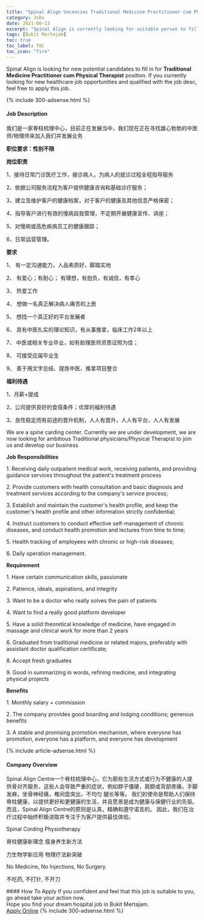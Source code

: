 ```yaml
---
title: "Spinal Align Vacancies Traditional Medicine Practitioner cum Physical Therapist" 
category: Jobs 
date: 2021-06-13 
excerpt: "Spinal Align is currently looking for suitable person to fill in the Traditional Medicine Practitioner cum Physical Therapist which positioned at Bukit Mertajam" 
tags: [Bukit Mertajam] 
toc: true 
toc_label: TOC 
toc_icon: "fire" 
--- 
```


<p>Spinal Align is looking for new potential candidates to fill in for <b>Traditional Medicine Practitioner cum Physical Therapist</b> position. If you currently looking for new healthcare job opportunities and qualified with the job desc, feel free to apply this job.
</p>{% include 300-adsense.html %} 
<div><div><h4>Job Description</h4></div><div><div><span><div><p>&#25105;&#20204;&#26159;&#19968;&#23478;&#33034;&#26609;&#26803;&#29702;&#20013;&#24515;&#65292;&#30446;&#21069;&#27491;&#22312;&#21457;&#23637;&#24403;&#20013;&#65292;<span>&#25105;&#20204;&#29616;&#22312;&#27491;&#22312;&#23547;&#25214;&#38596;&#24515;&#21187;&#21187;&#30340;&#20013;&#21307;&#24072;/&#29289;&#29702;&#24072;&#26469;&#21152;&#20837;&#25105;&#20204;&#24182;&#21457;&#23637;&#19994;&#21153;</span></p><p><strong>&#32844;&#20301;&#35201;&#27714;&#65306;&#24615;&#21035;&#19981;&#38480;</strong></p><p><strong>&#23703;&#20301;&#32844;&#36131;</strong></p><p>1&#12289;&#25509;&#24453;&#26085;&#24120;&#38376;&#35786;&#21307;&#30103;&#24037;&#20316;&#65292;&#25509;&#35786;&#30149;&#20154;&#65292;&#20026;&#30149;&#20154;&#30340;&#23601;&#35786;&#36807;&#31243;&#20840;&#31243;&#25351;&#23548;&#26381;&#21153;</p><p>2&#12289;&#20381;&#25454;&#20844;&#21496;&#26381;&#21153;&#27969;&#31243;&#20026;&#23458;&#25143;&#25552;&#20379;&#20581;&#24247;&#21672;&#35810;&#21644;&#22522;&#30784;&#35786;&#30103;&#26381;&#21153;&#65307;</p><p>3&#12289;&#24314;&#31435;&#21450;&#32500;&#25252;&#23458;&#25143;&#30340;&#20581;&#24247;&#26723;&#26696;&#65292;&#23545;&#20110;&#23458;&#25143;&#30340;&#20581;&#24247;&#21450;&#20854;&#20182;&#20449;&#24687;&#20005;&#26684;&#20445;&#23494;&#65307;</p><p>4&#12289;&#25351;&#23548;&#23458;&#25143;&#36827;&#34892;&#26377;&#25928;&#30340;&#24930;&#30149;&#33258;&#25105;&#31649;&#29702;&#65292;&#19981;&#23450;&#26399;&#24320;&#23637;&#20581;&#24247;&#23459;&#20256;&#12289;&#35762;&#24231;&#65307;</p><p>5&#12289;&#23545;&#24930;&#30149;&#25110;&#39640;&#21361;&#30142;&#30149;&#21592;&#24037;&#30340;&#20581;&#24247;&#36319;&#36394;&#65307;</p><p>6&#12289;&#26085;&#24120;&#36816;&#33829;&#31649;&#29702;&#12290;</p><p><strong>&#35201;&#27714;</strong></p><p>1&#12289; &#26377;&#19968;&#23450;&#27807;&#36890;&#33021;&#21147;&#65292;&#20154;&#21697;&#32032;&#36136;&#22909;&#65292;&#33050;&#36367;&#23454;&#22320;</p><p>2&#12289; &#26377;&#29233;&#24515;&#65307;&#26377;&#32784;&#24515;&#65307; &#26377;&#29702;&#24819;&#65292;&#26377;&#25265;&#36127;&#65292;&#26377;&#35802;&#20449;&#65292;&#26377;&#23389;&#24515;</p><p>3&#12289; &#28909;&#29233;&#24037;&#20316;</p><p>4&#12289; &#24819;&#20570;&#19968;&#21517;&#30495;&#27491;&#35299;&#20915;&#30149;&#20154;&#30171;&#33510;&#30340;&#19978;&#21307;</p><p>5&#12289; &#24819;&#25214;&#19968;&#20010;&#30495;&#27491;&#22909;&#30340;&#24179;&#21488;&#21457;&#23637;&#32773;</p><p>6&#12289; &#20855;&#26377;&#20013;&#21307;&#25166;&#23454;&#30340;&#29702;&#35770;&#30693;&#35782;&#65292;&#26377;&#20174;&#20107;&#25512;&#25343;&#65292;&#20020;&#24202;&#24037;&#20316;2&#24180;&#20197;&#19978;</p><p>7&#12289; &#20013;&#21307;&#25110;&#30456;&#20851;&#19987;&#19994;&#27605;&#19994;&#65292;&#22914;&#26377;&#21161;&#29702;&#21307;&#24072;&#36164;&#36136;&#35777;&#29031;&#20026;&#20339;&#65307;</p><p>8&#12289; &#21487;&#25509;&#21463;&#24212;&#23626;&#27605;&#19994;&#29983;</p><p>9&#12289; &#21892;&#20110;&#29992;&#25991;&#23383;&#24635;&#32467;&#12289;&#25552;&#28860;&#20013;&#21307;&#12289;&#25512;&#25343;&#39033;&#30446;&#25972;&#21512;</p><p><strong>&#31119;&#21033;&#24453;&#36935;</strong></p><p>1&#12289;&#26376;&#34218;+&#25552;&#25104;</p><p>2&#12289;&#20844;&#21496;&#25552;&#20379;&#33391;&#22909;&#30340;&#39135;&#23487;&#26465;&#20214;&#65307;&#20248;&#21402;&#30340;&#31119;&#21033;&#24453;&#36935;</p><p>3&#12289;&#33391;&#24615;&#31283;&#23450;&#32780;&#26377;&#21069;&#36884;&#30340;&#26187;&#21319;&#26426;&#21046;&#65292;&#20154;&#20154;&#26377;&#26187;&#21319;&#65292;&#20154;&#20154;&#26377;&#24179;&#21488;&#65292;&#20154;&#20154;&#26377;&#21457;&#23637;</p><p>We are a spine carding center. Currently we are under development, we are now looking for ambitious Traditional physicians/Physical Therapist to join us and develop our business</p><p><strong>Job Responsibilities</strong></p><p>1. Receiving daily outpatient medical work, receiving patients, and providing guidance services throughout the patient's treatment process</p><p>2. Provide customers with health consultation and basic diagnosis and treatment services according to the company's service process;</p><p>3. Establish and maintain the customer's health profile, and keep the customer's health profile and other information strictly confidential;</p><p>4. Instruct customers to conduct effective self-management of chronic diseases, and conduct health promotion and lectures from time to time;</p><p>5. Health tracking of employees with chronic or high-risk diseases;</p><p>6. Daily operation management.</p><p><strong>Requirement</strong></p><p>1. Have certain communication skills, passionate</p><p>2. Patience, ideals, aspirations, and integrity</p><p>3. Want to be a doctor who really solves the pain of patients</p><p>4. Want to find a really good platform developer</p><p>5. Have a solid theoretical knowledge of medicine, have engaged in massage and clinical work for more than 2 years</p><p>6. Graduated from traditional medicine or related majors, preferably with assistant doctor qualification certificate;</p><p>8. Accept fresh graduates</p><p>9. Good in summarizing in words, refining medicine, and integrating physical projects</p><p><strong>Benefits</strong></p><p>1. Monthly salary + commission</p><p>2. The company provides good boarding and lodging conditions; generous benefits</p><p>3. A stable and promising promotion mechanism, where everyone has promotion, everyone has a platform, and everyone has development</p></div></span></div></div></div> 
{% include article-adsense.html %} 
<div><div><h4>Company Overview</h4></div><div><div><span><div><p>Spinal Align Centre&#19968;&#20010;&#33034;&#26609;&#26803;&#29702;&#20013;&#24515;&#65292;&#23427;&#20026;&#37027;&#20123;&#29983;&#27963;&#26041;&#24335;&#25110;&#34892;&#20026;&#19981;&#20581;&#24247;&#30340;&#20154;&#25552;&#20379;&#39592;&#23545;&#40784;&#26381;&#21153;&#65292;&#36825;&#20123;&#20154;&#20250;&#23548;&#33268;&#20005;&#37325;&#30340;&#30151;&#29366;&#65292;&#20363;&#22914;&#33046;&#23376;&#20725;&#30828;&#65292;&#32937;&#33152;&#25110;&#32972;&#37096;&#30140;&#30171;&#65292;&#25163;&#33050;&#21457;&#40635;&#65292;&#22352;&#39592;&#31070;&#32463;&#30171;&#65292;&#26894;&#38388;&#30424;&#31361;&#20986;&#65292;&#19981;&#22343;&#21248; &#33151;&#38271;&#31561;&#31561;&#12290; &#25105;&#20204;&#30340;&#20351;&#21629;&#26159;&#24110;&#21161;&#20154;&#20204;&#20445;&#25345;&#33034;&#26609;&#20581;&#24247;&#65292;&#20197;&#25552;&#20379;&#26356;&#22909;&#21644;&#26356;&#20581;&#24247;&#30340;&#29983;&#27963;&#65292;&#24182;&#19988;&#24895;&#26223;&#26159;&#25104;&#20026;&#20581;&#24247;&#19982;&#20445;&#20581;&#34892;&#19994;&#30340;&#20808;&#39537;&#12290; &#32780;&#19988;&#65292;Spinal Align Centre&#30340;&#21407;&#21017;&#26159;&#35748;&#30495;&#65292;&#31934;&#30830;&#21644;&#36981;&#23432;&#35834;&#35328;&#30340;&#12290; &#22240;&#27492;&#65292;&#25105;&#20204;&#22312;&#27835;&#30103;&#36807;&#31243;&#20013;&#22987;&#32456;&#31215;&#26497;&#36827;&#21462;&#24182;&#19987;&#27880;&#20110;&#20026;&#23458;&#25143;&#25552;&#20379;&#26368;&#20339;&#20307;&#39564;&#12290;</p><p>Spinal Cording Physiotherapy</p><p>&#33034;&#26609;&#20581;&#24247;&#26032;&#29702;&#24565; &#30246;&#36523;&#20859;&#29983;&#26032;&#26041;&#27861;</p><p>&#21147;&#29983;&#29289;&#23398;&#26032;&#24212;&#29992; &#29289;&#29702;&#30103;&#27861;&#26032;&#31361;&#30772;</p><p>No Medicine, No Injections, No Surgery.</p><p>&#19981;&#21507;&#33647;, &#19981;&#25171;&#38024;, &#19981;&#24320;&#20992;</p></div></span></div></div></div> 
#### How To Apply 
If you confident and feel that this job is suitable to you, go ahead take your action now. <br/> 
Hope you find your dream hospital job in Bukit Mertajam. <br/> 
<a href="https://www.jobstreet.com.my/en/job/traditional-medicine-practitioner-cum-physical-therapist-4567166?jobId=jobstreet-my-job-4567166" class="btn btn--warning" target="_blank" rel="nofollow noopenner">Apply Online</a> 
{% include 300-adsense.html %} 